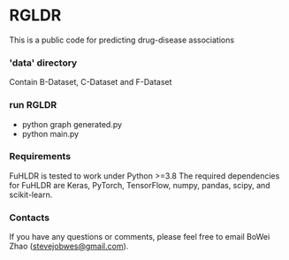 # RGLDR
This is a public code for predicting drug-disease associations

### 'data' directory
Contain B-Dataset, C-Dataset and F-Dataset

### run RGLDR
  - python graph generated.py
  - python main.py

### Requirements
FuHLDR is tested to work under Python >=3.8
The required dependencies for FuHLDR are Keras, PyTorch, TensorFlow, numpy, pandas, scipy, and scikit-learn.

### Contacts
If you have any questions or comments, please feel free to email BoWei Zhao (stevejobwes@gmail.com).
